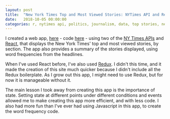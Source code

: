 ```yaml
---
layout: post
title:  "New York Times Top and Most Viewed Stories: NYTimes API and React"
date:   2018-10-05 00:00:00
categories: r, nytimes api, politics, journalism, data, top stories, news
---
```


I created a web app, [here](https://serene-plains-11234.herokuapp.com/) - code [here](https://github.com/nadinesk/tn) - using two of the [NY Times APIs](https://developer.nytimes.com/) and [React](https://reactjs.org/), that displays the New York Times' top and most viewed stories, by section. The app also provides a summary of the stories displayed, using word frequencies from the headlines. 

When I've used React before, I've also used [Redux](https://redux.js.org/). I didn't this time, and it made the creation of this site much quicker because I didn't include all the Redux boilerplate. As I grow out this app, I might need to use Redux, but for now it is manageable without it. 

The main lesson I took away from creating this app is the importance of state. Setting state at different points under different conditions and events allowed me to make creating this app more efficient, and with less code. I also had more fun than I've ever had using Javascript in this app, to create the word frequency code. 





